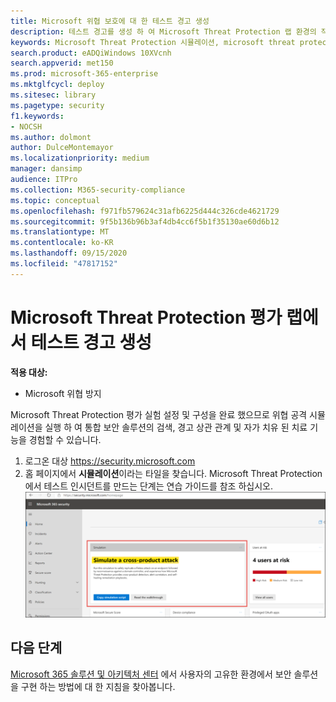 ```yaml
---
title: Microsoft 위협 보호에 대 한 테스트 경고 생성
description: 테스트 경고를 생성 하 여 Microsoft Threat Protection 랩 환경의 작동 방식 시도
keywords: Microsoft Threat Protection 시뮬레이션, microsoft threat protection에서 테스트 경고 생성, microsoft threat Protection 평가 랩에서 경고 테스트
search.product: eADQiWindows 10XVcnh
search.appverid: met150
ms.prod: microsoft-365-enterprise
ms.mktglfcycl: deploy
ms.sitesec: library
ms.pagetype: security
f1.keywords:
- NOCSH
ms.author: dolmont
author: DulceMontemayor
ms.localizationpriority: medium
manager: dansimp
audience: ITPro
ms.collection: M365-security-compliance
ms.topic: conceptual
ms.openlocfilehash: f971fb579624c31afb6225d444c326cde4621729
ms.sourcegitcommit: 9f5b136b96b3af4db4cc6f5b1f35130ae60d6b12
ms.translationtype: MT
ms.contentlocale: ko-KR
ms.lasthandoff: 09/15/2020
ms.locfileid: "47817152"
---
```

# <a name="generate-a-test-alert-in-your-microsoft-threat-protection-evaluation-lab"></a>Microsoft Threat Protection 평가 랩에서 테스트 경고 생성  

**적용 대상:**
- Microsoft 위협 방지

Microsoft Threat Protection 평가 실험 설정 및 구성을 완료 했으므로 위협 공격 시뮬레이션을 실행 하 여 통합 보안 솔루션의 검색, 경고 상관 관계 및 자가 치유 된 치료 기능을 경험할 수 있습니다.  

1. 로그온 대상 https://security.microsoft.com
2. 홈 페이지에서 **시뮬레이션**이라는 타일을 찾습니다.  Microsoft Threat Protection에서 테스트 인시던트를 만드는 단계는 연습 가이드를 참조 하십시오.
<br>![Microsoft 365 보안 대시보드의 시뮬레이션 카드 이미지](../../media/mtp-eval-73.png) <br>

## <a name="next-steps"></a>다음 단계
[Microsoft 365 솔루션 및 아키텍처 센터](https://docs.microsoft.com/microsoft-365/solutions/solution-architecture-center) 에서 사용자의 고유한 환경에서 보안 솔루션을 구현 하는 방법에 대 한 지침을 찾아봅니다.
